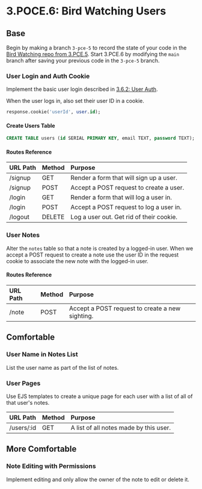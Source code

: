 # 3.POCE.6: Bird Watching Users

## Base

Begin by making a branch `3-pce-5` to record the state of your code in the [Bird Watching repo from 3.PCE.5](https://github.com/rocketacademy/birding-express-bootcamp). Start 3.PCE.6 by modifying the `main` branch after saving your previous code in the `3-pce-5` branch.

### User Login and Auth Cookie

Implement the basic user login described in [3.6.2: User Auth](../3.5-authentication/3.5.2-user-auth.md).

When the user logs in, also set their user ID in a cookie.

```sql
response.cookie('userId', user.id);
```

#### Create Users Table

```sql
CREATE TABLE users (id SERIAL PRIMARY KEY, email TEXT, password TEXT);
```

#### Routes Reference

| URL Path | Method | Purpose |
| :--- | :--- | :--- |
| /signup | GET | Render a form that will sign up a user. |
| /signup | POST | Accept a POST request to create a user. |
| /login | GET | Render a form that will log a user in. |
| /login | POST | Accept a POST request to log a user in. |
| /logout | DELETE | Log a user out. Get rid of their cookie. |

### User Notes

Alter the `notes` table so that a note is created by a logged-in user. When we accept a POST request to create a note use the user ID in the request cookie to associate the new note with the logged-in user.

#### Routes Reference

| URL Path | Method | Purpose |
| :--- | :--- | :--- |
| /note | POST | Accept a POST request to create a new sighting. |

## Comfortable

### User Name in Notes List

List the user name as part of the list of notes.

### User Pages

Use EJS templates to create a unique page for each user with a list of all of that user's notes.

| URL Path | Method | Purpose |
| :--- | :--- | :--- |
| /users/:id | GET | A list of all notes made by this user. |

## More Comfortable

### Note Editing with Permissions

Implement editing and only allow the owner of the note to edit or delete it.

